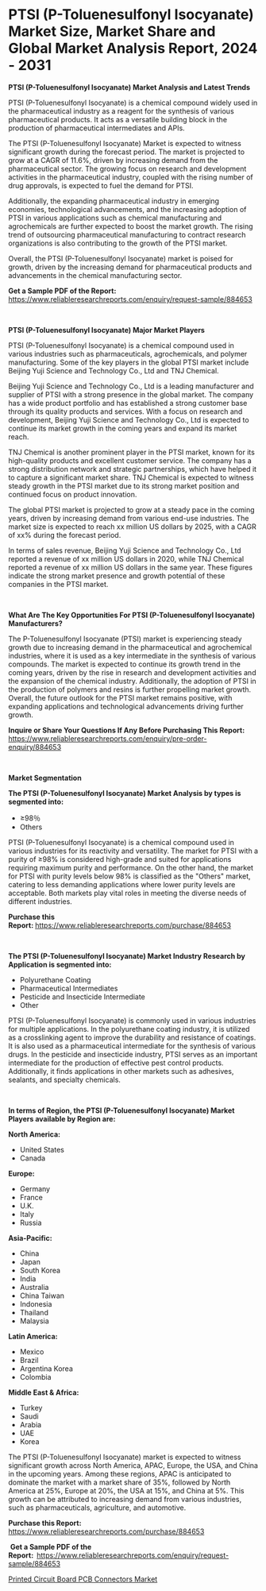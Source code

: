 <p><h1>PTSI (P-Toluenesulfonyl Isocyanate) Market Size, Market Share and Global Market Analysis Report, 2024 - 2031</h1></p><p><strong>PTSI (P-Toluenesulfonyl Isocyanate) Market Analysis and Latest Trends</strong></p>
<p><p>PTSI (P-Toluenesulfonyl Isocyanate) is a chemical compound widely used in the pharmaceutical industry as a reagent for the synthesis of various pharmaceutical products. It acts as a versatile building block in the production of pharmaceutical intermediates and APIs.</p><p>The PTSI (P-Toluenesulfonyl Isocyanate) Market is expected to witness significant growth during the forecast period. The market is projected to grow at a CAGR of 11.6%, driven by increasing demand from the pharmaceutical sector. The growing focus on research and development activities in the pharmaceutical industry, coupled with the rising number of drug approvals, is expected to fuel the demand for PTSI.</p><p>Additionally, the expanding pharmaceutical industry in emerging economies, technological advancements, and the increasing adoption of PTSI in various applications such as chemical manufacturing and agrochemicals are further expected to boost the market growth. The rising trend of outsourcing pharmaceutical manufacturing to contract research organizations is also contributing to the growth of the PTSI market.</p><p>Overall, the PTSI (P-Toluenesulfonyl Isocyanate) market is poised for growth, driven by the increasing demand for pharmaceutical products and advancements in the chemical manufacturing sector.</p></p>
<p><strong>Get a Sample PDF of the Report:&nbsp;</strong> <a href="https://www.reliableresearchreports.com/enquiry/request-sample/884653">https://www.reliableresearchreports.com/enquiry/request-sample/884653</a></p>
<p>&nbsp;</p>
<p><strong>PTSI (P-Toluenesulfonyl Isocyanate) Major Market Players</strong></p>
<p><p>PTSI (P-Toluenesulfonyl Isocyanate) is a chemical compound used in various industries such as pharmaceuticals, agrochemicals, and polymer manufacturing. Some of the key players in the global PTSI market include Beijing Yuji Science and Technology Co., Ltd and TNJ Chemical.</p><p>Beijing Yuji Science and Technology Co., Ltd is a leading manufacturer and supplier of PTSI with a strong presence in the global market. The company has a wide product portfolio and has established a strong customer base through its quality products and services. With a focus on research and development, Beijing Yuji Science and Technology Co., Ltd is expected to continue its market growth in the coming years and expand its market reach.</p><p>TNJ Chemical is another prominent player in the PTSI market, known for its high-quality products and excellent customer service. The company has a strong distribution network and strategic partnerships, which have helped it to capture a significant market share. TNJ Chemical is expected to witness steady growth in the PTSI market due to its strong market position and continued focus on product innovation.</p><p>The global PTSI market is projected to grow at a steady pace in the coming years, driven by increasing demand from various end-use industries. The market size is expected to reach xx million US dollars by 2025, with a CAGR of xx% during the forecast period.</p><p>In terms of sales revenue, Beijing Yuji Science and Technology Co., Ltd reported a revenue of xx million US dollars in 2020, while TNJ Chemical reported a revenue of xx million US dollars in the same year. These figures indicate the strong market presence and growth potential of these companies in the PTSI market.</p></p>
<p>&nbsp;</p>
<p><strong>What Are The Key Opportunities For PTSI (P-Toluenesulfonyl Isocyanate) Manufacturers?</strong></p>
<p><p>The P-Toluenesulfonyl Isocyanate (PTSI) market is experiencing steady growth due to increasing demand in the pharmaceutical and agrochemical industries, where it is used as a key intermediate in the synthesis of various compounds. The market is expected to continue its growth trend in the coming years, driven by the rise in research and development activities and the expansion of the chemical industry. Additionally, the adoption of PTSI in the production of polymers and resins is further propelling market growth. Overall, the future outlook for the PTSI market remains positive, with expanding applications and technological advancements driving further growth.</p></p>
<p><strong>Inquire or Share Your Questions If Any Before Purchasing This Report:</strong> <a href="https://www.reliableresearchreports.com/enquiry/pre-order-enquiry/884653">https://www.reliableresearchreports.com/enquiry/pre-order-enquiry/884653</a></p>
<p>&nbsp;</p>
<p><strong>Market Segmentation</strong></p>
<p><strong>The PTSI (P-Toluenesulfonyl Isocyanate) Market Analysis by types is segmented into:</strong></p>
<p><ul><li>≥98％</li><li>Others</li></ul></p>
<p><p>PTSI (P-Toluenesulfonyl Isocyanate) is a chemical compound used in various industries for its reactivity and versatility. The market for PTSI with a purity of ≥98% is considered high-grade and suited for applications requiring maximum purity and performance. On the other hand, the market for PTSI with purity levels below 98% is classified as the "Others" market, catering to less demanding applications where lower purity levels are acceptable. Both markets play vital roles in meeting the diverse needs of different industries.</p></p>
<p><strong>Purchase this Report:&nbsp;</strong><a href="https://www.reliableresearchreports.com/purchase/884653">https://www.reliableresearchreports.com/purchase/884653</a></p>
<p>&nbsp;</p>
<p><strong>The PTSI (P-Toluenesulfonyl Isocyanate) Market Industry Research by Application is segmented into:</strong></p>
<p><ul><li>Polyurethane Coating</li><li>Pharmaceutical Intermediates</li><li>Pesticide and Insecticide Intermediate</li><li>Other</li></ul></p>
<p><p>PTSI (P-Toluenesulfonyl Isocyanate) is commonly used in various industries for multiple applications. In the polyurethane coating industry, it is utilized as a crosslinking agent to improve the durability and resistance of coatings. It is also used as a pharmaceutical intermediate for the synthesis of various drugs. In the pesticide and insecticide industry, PTSI serves as an important intermediate for the production of effective pest control products. Additionally, it finds applications in other markets such as adhesives, sealants, and specialty chemicals.</p></p>
<p>&nbsp;</p>
<p><strong>In terms of Region, the PTSI (P-Toluenesulfonyl Isocyanate) Market Players available by Region are:</strong></p>
<p>
    <p> <strong> North America: </strong>
        <ul>
            <li>United States</li>
            <li>Canada</li>
        </ul>
        </p> 
    <p> <strong> Europe: </strong>
        <ul>
            <li>Germany</li>
            <li>France</li>
            <li>U.K.</li>
            <li>Italy</li>
            <li>Russia</li>
        </ul>
        </p> 
    <p> <strong> Asia-Pacific: </strong>
        <ul>
            <li>China</li>
            <li>Japan</li>
            <li>South Korea</li>
            <li>India</li>
            <li>Australia</li>
            <li>China Taiwan</li>
            <li>Indonesia</li>
            <li>Thailand</li>
            <li>Malaysia</li>
        </ul>
        </p> 
    <p> <strong> Latin America: </strong>
        <ul>
            <li>Mexico</li>
            <li>Brazil</li>
            <li>Argentina Korea</li>
            <li>Colombia</li>
        </ul>
        </p> 
    <p> <strong> Middle East & Africa: </strong>
        <ul>
            <li>Turkey</li>
            <li>Saudi</li>
            <li>Arabia</li>
            <li>UAE</li>
            <li>Korea</li>
        </ul>
    </p>
    </p>
<p><p>The PTSI (P-Toluenesulfonyl Isocyanate) market is expected to witness significant growth across North America, APAC, Europe, the USA, and China in the upcoming years. Among these regions, APAC is anticipated to dominate the market with a market share of 35%, followed by North America at 25%, Europe at 20%, the USA at 15%, and China at 5%. This growth can be attributed to increasing demand from various industries, such as pharmaceuticals, agriculture, and automotive.</p></p>
<p><strong>Purchase this Report: </strong><a href="https://www.reliableresearchreports.com/purchase/884653">https://www.reliableresearchreports.com/purchase/884653</a></p>
<p>&nbsp;<strong>Get a Sample PDF of the Report:&nbsp;&nbsp;</strong><a href="https://www.reliableresearchreports.com/enquiry/request-sample/884653">https://www.reliableresearchreports.com/enquiry/request-sample/884653</a></p>
<p><strong></strong></p>
<p><p><a href="https://carnation-joke-41f.notion.site/Printed-Circuit-Board-PCB-Connectors-Market-Offers-Provide-Insightful-Data-for-the-Time-Period-from--c2f73161d35c434ca8a50666a1a52814">Printed Circuit Board PCB Connectors Market</a></p></p>